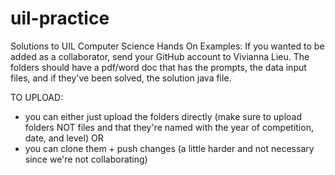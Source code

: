 # uil-practice
Solutions to UIL Computer Science Hands On Examples: 
If you wanted to be added as a collaborator, send your GitHub account to Vivianna Lieu. The folders should have a pdf/word doc that has the prompts, the data input files,
and if they've been solved, the solution java file.

TO UPLOAD:
- you can either just upload the folders directly (make sure to upload folders NOT files and that they're named with the year of competition, date, and level) OR
- you can clone them + push changes (a little harder and not necessary since we're not collaborating)
